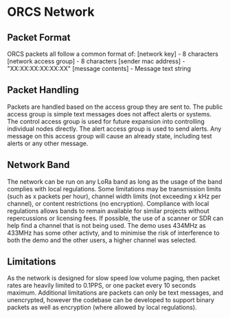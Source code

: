 # ORCS Network

## Packet Format
ORCS packets all follow a common format of:
[network key] - 8 characters
[network access group] - 8 characters
[sender mac address] - "XX:XX:XX:XX:XX:XX"
[message contents] - Message text string

## Packet Handling
Packets are handled based on the access group they are sent to.
The public access group is simple text messages does not affect alerts or systems.
The control access group is used for future expansion into controlling individual nodes directly.
The alert access group is used to send alerts. Any message on this access group will cause an already state, including test alerts or any other message.

## Network Band
The network can be run on any LoRa band as long as the usage of the band complies with local regulations. Some limitations may be transmission limits (such as x packets per hour), channel width limits (not exceeding x kHz per channel), or content restrictions (no encryption). Compliance with local regulations allows bands to remain available for similar projects without repercussions or licensing fees.
If possible, the use of a scanner or SDR can help find a channel that is not being used. The demo uses 434MHz as 433MHz has some other activty, and to minimise the risk of interference to both the demo and the other users, a higher channel was selected.

## Limitations
As the network is designed for slow speed low volume paging, then packet rates are heavily limited to 0.1PPS, or one packet every 10 seconds maximum. Additional limitations are packets can only be text messages, and unencrypted, however the codebase can be developed to support binary packets as well as encryption (where allowed by local regulations).
